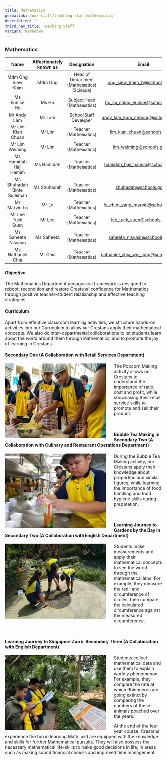 ```yaml
---
title: Mathematics
permalink: /our-staff/teaching-staff/mathematics/
description: ""
third_nav_title: Teaching Staff
variant: markdown
---
```

### Mathematics

| Name | Affectionately known as | Designation | Email |
|:---:|:---:|:---:|:---:|
| Mdm Ong Siew Khim | Mdm Ong | Head of Department<br>(Mathematics)<br>(Science) | [ong\_siew\_khim\_b@schools.gov.sg](mailto:ong_siew_khim_b@schools.gov.sg) |
| Ms Eunice Ho  | Ms Ho | Subject Head <br>(Mathematics) | [ho\_su\_ching\_eunice@schools.gov.sg](mailto:ho_su_ching_eunice@schools.gov.sg) |
| Mr Andy Lam | Mr Lam | School Staff Developer | andy_lam_kum_cheong@schools.gov.sg |
| Mr Lim Kian Chuan | Mr Lim | Teacher <br>(Mathematics) | [lim\_kian\_chuan@schools.gov.sg](mailto:lim_kian_chuan@schools.gov.sg) |
| Mr Lim Weiming | Mr Lim | Teacher <br>(Mathematics) | [lim\_weiming@schools.gov.sg](mailto:lim_weiming@schools.gov.sg) |
| Ms Hamidah Haji Hamim | Ms Hamidah | Teacher <br>(Mathematics) | [hamidah\_haji\_hamim@schools.gov.sg](mailto:hamidah_haji_hamim@schools.gov.sg) |
| Ms Shuhadah Binte Suleiman | Ms Shuhadah | Teacher<br>(Mathematics) | [shuhadah@schools.gov.sg](mailto:shuhadah@schools.gov.sg) |
| Mr Marvin Lo | Mr Lo | Teacher <br>(Mathematics) | [lo\_chen\_yang\_marvin@schools.gov.sg](mailto:lo_chen_yang_marvin@schools.gov.sg) |
| Mr Lee Tuck Suen | Mr Lee | Teacher<br>(Mathematics) | [lee\_tuck\_suen@schools.gov.sg](mailto:lee_tuck_suen@schools.gov.sg) |
| Ms Saheeta Nisvaan | Ms Saheeta | Teacher<br>(Mathematics) | [saheeta\_nisvaan@schools.gov.sg](mailto:saheeta_nisvaan@schools.gov.sg) |
| Ms Nathaniel Chia  | Mr Chia | Teacher<br>(Mathematics) | nathaniel_chia_wei_long@schools.gov.sg |


#### Objective

The Mathematics Department pedagogical framework is designed to reboot, recondition and restore Crestans’ confidence for Mathematics through positive teacher-student relationship and effective teaching strategies.&nbsp;

#### Curriculum

Apart from effective classroom learning activities, we structure hands-on activities into our Curriculum to allow our Crestans apply their mathematical concepts. We also do inter-departmental collaborations to let students learn about the world around them through Mathematics, and to promote the joy of learning in Crestans.

#### Secondary One (A Collaboration with Retail Services Department)

<img src="/images/m1.jpg" style="width:325px;height:240px;margin-right:25px;" align="left">The Popcorn Making activity allows our Crestans to understand the importance of ratio, cost and profit, while showcasing their retail service skills to promote and sell their product.

<br>

#### Bubble Tea Making in Secondary Two (A Collaboration with Culinary and Restaurant Operations Department)

<img src="/images/m2.jpg" style="width:325px;height:240px;margin-right:25px;" align="left">During the Bubble Tea Making activity, our Crestans apply their knowledge about proportion and similar figures, while learning the importance of food handling and food hygiene skills during preparation.

<br>

#### Learning Journey to Gardens by the Bay in Secondary Two (A Collaboration with English Department)

<img src="/images/m3.jpg" style="width:325px;height:240px;margin-right:25px;" align="left">Students make measurements and apply their mathematical concepts to see the world through the mathematical lens. For example, they measure the radii and circumference of circles, then compare the calculated circumference against the measured circumference.

<br>

#### Learning Journey to Singapore Zoo in Secondary Three (A Collaboration with English Department)

<img src="/images/m4.jpg" style="width:325px;height:240px;margin-right:25px;" align="left">Students collect mathematical data and use them to explain worldly phenomenon. For example, they compare the rate at which Rhinoceros are going extinct by comparing the numbers of these animals poached over the years.&nbsp;

At the end of the four year course, Crestans experience the fun in learning Math, and are equipped with the knowledge and skills for further Mathematical pursuits. They will also possess the necessary mathematical life-skills to make good decisions in life, in areas such as making sound financial choices and improved time management.